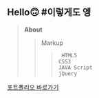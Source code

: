 ## Hello🙃 #이렇게도 엥

> **About**
>
> > Markup
> >
> > >      HTML5
> > >     CSS3
> > >     JAVA Script
> > >     jQuery

[포트폴리오 바로가기](https://chaennn.github.io/portfolio/)
